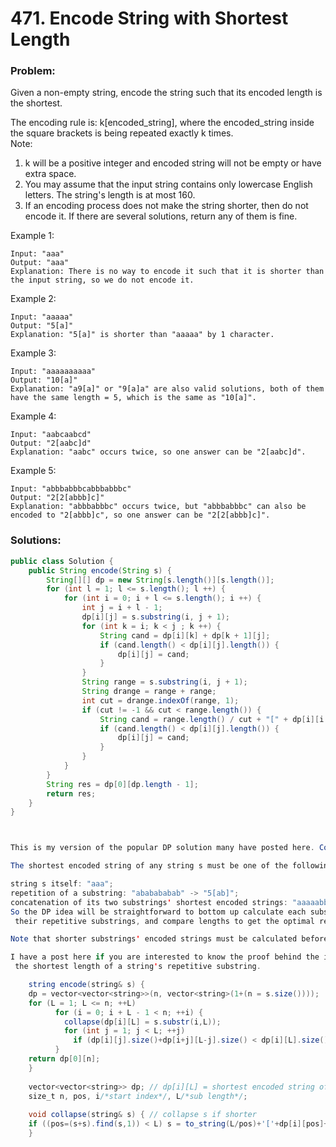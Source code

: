 # 471. Encode String with Shortest Length

### Problem:

Given a non-empty string, encode the string such that its encoded length is the shortest.

The encoding rule is: k\[encoded\_string\], where the encoded\_string inside the square brackets is being repeated exactly k times.  
Note:  
1. k will be a positive integer and encoded string will not be empty or have extra space.  
2. You may assume that the input string contains only lowercase English letters. The string's length is at most 160.  
3. If an encoding process does not make the string shorter, then do not encode it. If there are several solutions, return any of them is fine.

Example 1:

```
Input: "aaa"
Output: "aaa"
Explanation: There is no way to encode it such that it is shorter than the input string, so we do not encode it.
```

Example 2:

```
Input: "aaaaa"
Output: "5[a]"
Explanation: "5[a]" is shorter than "aaaaa" by 1 character.
```

Example 3:

```
Input: "aaaaaaaaaa"
Output: "10[a]"
Explanation: "a9[a]" or "9[a]a" are also valid solutions, both of them have the same length = 5, which is the same as "10[a]".
```

Example 4:

```
Input: "aabcaabcd"
Output: "2[aabc]d"
Explanation: "aabc" occurs twice, so one answer can be "2[aabc]d".
```

Example 5:

```
Input: "abbbabbbcabbbabbbc"
Output: "2[2[abbb]c]"
Explanation: "abbbabbbc" occurs twice, but "abbbabbbc" can also be encoded to "2[abbb]c", so one answer can be "2[2[abbb]c]".
```

### Solutions:

```java
public class Solution {
    public String encode(String s) {
        String[][] dp = new String[s.length()][s.length()];
        for (int l = 1; l <= s.length(); l ++) {
            for (int i = 0; i + l <= s.length(); i ++) {
                int j = i + l - 1;
                dp[i][j] = s.substring(i, j + 1);
                for (int k = i; k < j ; k ++) {
                    String cand = dp[i][k] + dp[k + 1][j];
                    if (cand.length() < dp[i][j].length()) {
                        dp[i][j] = cand;
                    }
                }
                String range = s.substring(i, j + 1);
                String drange = range + range;
                int cut = drange.indexOf(range, 1);
                if (cut != -1 && cut < range.length()) {
                    String cand = range.length() / cut + "[" + dp[i][i + cut - 1] +"]"; 
                    if (cand.length() < dp[i][j].length()) {
                        dp[i][j] = cand;
                    }
                }
            }
        }
        String res = dp[0][dp.length - 1];
        return res;
    }
}



This is my version of the popular DP solution many have posted here. Comments and key observations are added below.

The shortest encoded string of any string s must be one of the following three cases, whichever is the shortest:

string s itself: "aaa";
repetition of a substring: "ababababab" -> "5[ab]";
concatenation of its two substrings' shortest encoded strings: "aaaaabbbbbb" -> "5[a]6[b]".
So the DP idea will be straightforward to bottom up calculate each substring's shortest encoded string as well as
 their repetitive substrings, and compare lengths to get the optimal results.

Note that shorter substrings' encoded strings must be calculated before longer ones because of case 3.

I have a post here if you are interested to know the proof behind the implementation of method collapse to calculate
 the shortest length of a string's repetitive substring.

    string encode(string& s) {
	dp = vector<vector<string>>(n, vector<string>(1+(n = s.size())));
	for (L = 1; L <= n; ++L)
          for (i = 0; i + L - 1 < n; ++i) {
    		collapse(dp[i][L] = s.substr(i,L));
    		for (int j = 1; j < L; ++j)
    		  if (dp[i][j].size()+dp[i+j][L-j].size() < dp[i][L].size()) dp[i][L] = dp[i][j]+dp[i+j][L-j];
    	  }
	return dp[0][n];        
    }
    
    vector<vector<string>> dp; // dp[i][L] = shortest encoded string of s.substr(i,L)
    size_t n, pos, i/*start index*/, L/*sub length*/;
    
    void collapse(string& s) { // collapse s if shorter
	if ((pos=(s+s).find(s,1)) < L) s = to_string(L/pos)+'['+dp[i][pos]+']';
    }
```



